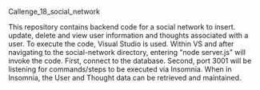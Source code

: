 Callenge_18_social_network

This repository contains backend code for a social network to insert. update, delete and view user information and thoughts associated with a user.
To execute the code, Visual Studio is used. Within VS and after navigating to the social-network directory, entering "node server.js" will invoke the code. 
First, connect to the database. Second, port 3001 will be listening for commands/steps to be executed via Insomnia. 
When in Insomnia, the User and Thought data can be retrieved and maintained. 
